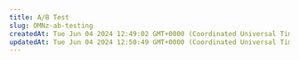 ```yaml
---
title: A/B Test
slug: OMNz-ab-testing
createdAt: Tue Jun 04 2024 12:49:02 GMT+0000 (Coordinated Universal Time)
updatedAt: Tue Jun 04 2024 12:50:49 GMT+0000 (Coordinated Universal Time)
---
```


